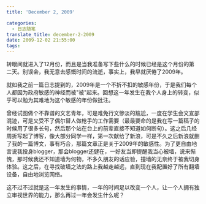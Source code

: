 ```yaml
---
title: 'December 2, 2009'

categories:
  - 日志随笔
translate_title: december-2-2009
date: 2009-12-02 21:55:00
tags:
---
```


转眼间就进入了12月份，而且是当我准备写下些什么的时候已经是这个月份的第二天。别误会，我无意去感慨时间的流逝，事实上，我早就厌倦了2009年。

就如我之前一篇日志提到的，2009年是一个不折不扣的敏感年份，于是我们每个人都因为政府敏感的神经而被"被"起来。回想这一年发生在我个人身上的转变，似乎可以勉为其难地为这个敏感的年份做批注。

曾经试图做个不靠谱的文艺青年，可是难免行文惨淡的尴尬，一度在学生会文宣部混迹，可是又受不了偶尔替人做枪手的工作需要（最最要命的是我在写一篇稿子的时候用了很多长句，然后那个站在台上的前辈直接不知道如何断句）。这之后几经周折写起了博客，像大部分同学一样，第一次献给了新浪，可是不久之后新浪就删了我的一篇博文，事有巧合，那篇文章正是关于2009年的敏感性。为了更自由地言说我投身blogger，那会blogger还健在，一好友当即提醒我当心被墙，说来惭愧，那时候我还不知道墙为何物，不多久朋友的话应验，撞墙的无奈终于被我切身体验。这之后，在寻找破墙之法的路上我越走越远，直到现在我配置好了所有翻墙设备，自由地浏览网络。

这不过不过就是这一年发生的事情，一年的时间足以改变一个人，让一个人拥有独立审视世界的能力，那么再过一年会发生什么呢？
